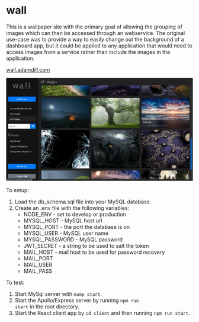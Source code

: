 # wall
This is a wallpaper site with the primary goal of allowing the grouping of images which can then be accessed through an webservice. The original use-case was to provide a way to easily change out the background of a dashboard app, but it could be applied to any application that would need to access images from a service rather than include the images in the application.

[wall.adamdill.com](https://wall.adamdill.com)

![Wall Screenshot](./readme/screenshot.jpg)

To setup:
1. Load the db_schema.sql file into your MySQL database.
2. Create an .env file with the following variables:
    - NODE_ENV - set to develop or production
    - MYSQL_HOST - MySQL host url
    - MYSQL_PORT - the port the database is on
    - MYSQL_USER - MySQL user name
    - MYSQL_PASSWORD - MySQL password
    - JWT_SECRET - a string to be used to salt the token
    - MAIL_HOST - mail host to be used for password recovery
    - MAIL_PORT
    - MAIL_USER
    - MAIL_PASS

To test:
1. Start MySql server with <code>mamp start</code>.
2. Start the Apollo/Express server by running <code>npm run start</code> in the root directory.
3. Start the React client app by <code>cd client</code> and then running <code>npm run start</code>.
